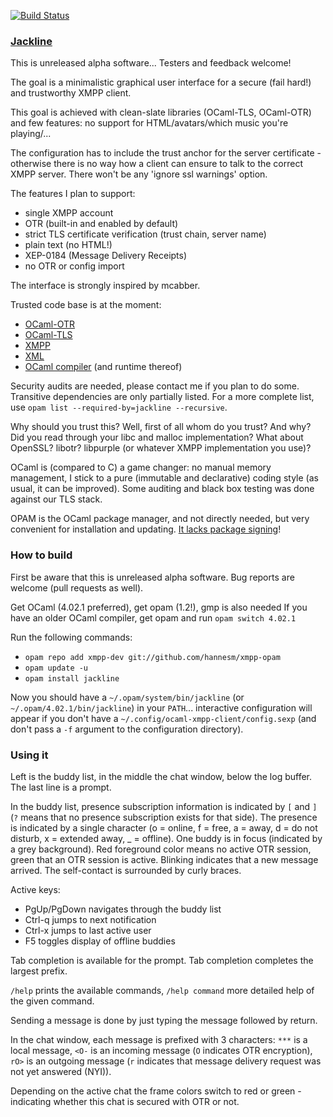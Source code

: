 [![Build Status](https://travis-ci.org/hannesm/jackline.svg?branch=master)](https://travis-ci.org/hannesm/jackline)

### [Jackline](https://en.wikipedia.org/wiki/Jackline)

This is unreleased alpha software... Testers and feedback welcome!

The goal is a minimalistic graphical user interface for a secure (fail hard!) and trustworthy XMPP client.

This goal is achieved with clean-slate libraries (OCaml-TLS, OCaml-OTR) and few features: no support for HTML/avatars/which music you're playing/...

The configuration has to include the trust anchor for the server certificate - otherwise there is no way how a client can ensure to talk to the correct XMPP server. There won't be any 'ignore ssl warnings' option.

The features I plan to support:
- single XMPP account
- OTR (built-in and enabled by default)
- strict TLS certificate verification (trust chain, server name)
- plain text (no HTML!)
- XEP-0184 (Message Delivery Receipts)
- no OTR or config import

The interface is strongly inspired by mcabber.

Trusted code base is at the moment:
- [OCaml-OTR](https://github.com/hannesm/ocaml-otr)
- [OCaml-TLS](https://github.com/mirleft/ocaml-tls)
- [XMPP](https://github.com/hannesm/xmpp)
- [XML](https://github.com/ermine/xml)
- [OCaml compiler](http://ocaml.org/) (and runtime thereof)

Security audits are needed, please contact me if you plan to do some. Transitive dependencies are only partially listed. For a more complete list, use ``opam list --required-by=jackline --recursive``.

Why should you trust this? Well, first of all whom do you trust? And why? Did you read through your libc and malloc implementation? What about OpenSSL? libotr? libpurple (or whatever XMPP implementation you use)?

OCaml is (compared to C) a game changer: no manual memory management, I stick to a pure (immutable and declarative) coding style (as usual, it can be improved). Some auditing and black box testing was done against our TLS stack.

OPAM is the OCaml package manager, and not directly needed, but very convenient for installation and updating. [It lacks package signing](https://github.com/ocaml/opam/issues/423)!

### How to build

First be aware that this is unreleased alpha software. Bug reports are welcome (pull requests as well).

Get OCaml (4.02.1 preferred), get opam (1.2!), gmp is also needed
If you have an older OCaml compiler, get opam and run `opam switch 4.02.1`

Run the following commands:
- `opam repo add xmpp-dev git://github.com/hannesm/xmpp-opam`
- `opam update -u`
- `opam install jackline`

Now you should have a `~/.opam/system/bin/jackline` (or `~/.opam/4.02.1/bin/jackline`) in your `PATH`... interactive configuration will appear if you don't have a `~/.config/ocaml-xmpp-client/config.sexp` (and don't pass a `-f` argument to the configuration directory).

### Using it

Left is the buddy list, in the middle the chat window, below the log buffer. The last line is a prompt.

In the buddy list, presence subscription information is indicated by `[` and `]` (`?` means that no presence subscription exists for that side). The presence is indicated by a single character (o = online, f = free, a = away, d = do not disturb, x = extended away, _ = offline). One buddy is in focus (indicated by a grey background). Red foreground color means no active OTR session, green that an OTR session is active. Blinking indicates that a new message arrived. The self-contact is surrounded by curly braces.

Active keys:
- PgUp/PgDown navigates through the buddy list
- Ctrl-q jumps to next notification
- Ctrl-x jumps to last active user
- F5 toggles display of offline buddies

Tab completion is available for the prompt. Tab completion completes the largest prefix.

`/help` prints the available commands, `/help command` more detailed help of the given command.

Sending a message is done by just typing the message followed by return.

In the chat window, each message is prefixed with 3 characters: `***` is a local message, `<O-` is an incoming message (`O` indicates OTR encryption), `rO>` is an outgoing message (`r` indicates that message delivery request was not yet answered (NYI)).

Depending on the active chat the frame colors switch to red or green - indicating whether this chat is secured with OTR or not.
